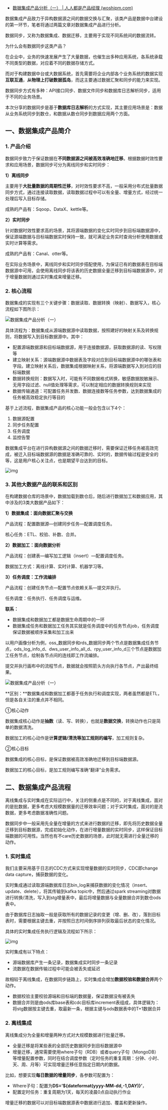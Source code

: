 - [数据集成产品分析（一） | 人人都是产品经理 (woshipm.com)](https://www.woshipm.com/evaluating/5429388.html)

数据集成产品致力于异构数据源之间的数据交换与汇聚，该类产品是数据中台建设的第一环节，笔者将通过两篇文章对数据集成产品进行分析。

数据同步，又称为数据集成、数据迁移，主要用于实现不同系统间的数据流转。

为什么会有数据同步这类产品？

在企业中，业务的快速发展产生了大量数据，也催生出多种应用系统，各系统承载不同类型的数据，对应着不同的数据存储方式。

而对于构建数据中台或大数据系统，首先需要将企业内部各个业务系统的数据实现**互联互通**，**从物理上打破数据孤岛**，而这主要通过数据汇聚和同步的能力来实现。

数据同步方式有多种：API接口同步、数据文件同步和数据库日志解析同步，适用于不同的业务场景。

本次分享的数据同步是基于**数据库日志解析**的方式实现，其主要应用场景是：数据从业务系统同步到数仓，和数据从数仓同步到数据应用两个方面。

## 一、数据集成产品简介

### 1. 产品介绍

数据同步致力于保证数据在**不同数据源之间被高效准确地迁移**。根据数据时效性要求和应用场景，数据同步可分为离线同步和实时同步：

**1）离线同步**

主要用于**大批量数据的周期性迁移**，对时效性要求不高，一般采用分布式批量数据同步方式，通过连接读取数据，读取数据过程中可以有全量、增量方式，经过统一处理后写入目标存储。

成熟的产品有：Sqoop、DataX、kettle等。

**2）实时同步**

针对数据时效性要求高的场景，其将源端数据的变化实时同步到目标端数据源中，保证源端数据与目标端数据实时保持一致，就可满足业务实时查询分析使用数据或实时计算等需求。

成熟的产品有：Canal、otter等。

在实际业务场景中，离线同步和实时同步搭配使用，为保证已有的数据表在目标端数据源中可用，会使用离线同步将该表的历史数据全量迁移到目标端数据源中，对于增量数据则通过实时集成来增量迁移。

### 2. 核心流程

数据集成的实现有三个关键步骤：数据读取、数据转换（映射）、数据写入，核心流程如下图所示：

![数据集成产品分析（一）](https://image.woshipm.com/wp-files/2022/05/Gp9ockrdqoebLbG8FUda.png)

具体流程为：数据集成从源端数据源中读取数据，按照建好的映射关系及转换规则，将数据写入到目标数据源中。其中：

- 配置源端数据源和目标端数据源，用于连接数据源，获取数据源的读、写权限等
- 建立映射关系：源端数据源中数据表及字段对应到目标端数据源中的哪张表和字段。建立映射关系后，数据集成根据映射关系，将源端数据写入到对应的目标端数据
- 数据转换规则：数据写入时，可能有不同数据格式转换，敏感数据脱敏展示、无用字段过滤、null值处理等需求，可以制定相应的数据转换规则来实现
- 数据传输通道：可配置任务并发数、数据连接数等任务参数，达到数据集成的任务被高效稳定执行等目的

基于上述流程，数据集成产品的核心功能一般会包含以下4个：

1. 数据源配置
2. 同步任务配置
3. 任务调度
4. 监控告警

数据集成平台在进行异构数据源之间的数据迁移时，需要保证迁移任务被高效完成，被迁入目标端数据源的数据是准确可靠的、实时的，数据传输过程是安全的等，这是用户核心关注点，也是期望平台达到的目标。

![img](https://image.woshipm.com/wp-files/2022/05/XgBAArol46vMXVUEQDBc.png)

### **3. 其他大数据产品的联系和区别**

在构建数据仓库的场景中，数据加载到数仓后，随后进行数据加工和数据应用，其中涉及的3类大数据产品如下：

**1）数据集成：面向数据汇聚与交换**

产品流程：配置数据源—创建同步任务—配置调度任务。

核心任务：ETL、校验、补数、合并。

**2）数据加工：面向数据分析**

产品流程：创建表—编写加工逻辑（insert）—配置调度任务。

数据加工方式：离线计算、实时计算、机器学习等。

**3）任务调度：工作流编排**

产品流程：创建任务节点—配置节点依赖关系—提交并执行。

任务调度：任务执行、任务调度与运维。

**联系：**

- 数据集成和数据加工都是数据生命周期中的一环
- 数据集成任务和数据加工任务其实就是任务调度中的任务节点job，任务调度保证数据被顺序采集和加工出来

以用户画像分析为例，oss_数据同步和rds_数据同步两个节点是数据集成任务节点，ods_log_info_d、dws_user_info_all_d、rpy_user_info_d三个节点是数据加工任务节点，绘制各节点间的连线即工作流编排。

提交并执行画布中的流程节点，数据就会按照箭头方向执行各节点，产出最终结果。

![数据集成产品分析（一）](https://image.woshipm.com/wp-files/2022/05/HqIqKsGMB4S0L0zMhrEU.png)

**区别：**数据集成和数据加工都基于任务执行和调度实现，两者虽然都是ETL，但是各自关注的重点并不相同。

①核心动作

数据集成核心动作是**抽数**（读、写、转换），也就是**数据交换**，转换动作也只是简单的数据清洗。

数据加工的核心动作是**计算逻辑/清洗等加工规则的编写**，加工规则复杂。

②核心目标

数据集成的核心目标，是保证数据被高效准确地迁移到目标端数据源。

数据加工的核心目标，是加工规则编写准确“翻译”业务需求。

## 二、数据集成产品流程

离线集成与实时集成在实际运行中，关注的侧重点是不同的，对于离线集成，面对的是批数据，更多考虑大规模数据量的迁移效率问题；对于实时集成，面对的是流数据，更多考虑数据准确性问题。

数据同步中一般采用先全量在增量的方式来进行数据的迁移，即先将历史数据全量迁移到目标数据源，完成初始化动作，在进行增量数据的实时同步，这样保证目标端数据的可用性。当然也有不care历史数据的场景，此时就无需进行全量迁移的动作。

### **1. 实时集成**

我们主要采用基于日志的CDC方式来实现增量数据的实时同步，CDC即change data capture，捕获数据的变化。

实时集成通过读取源端数据库日志bin_log来捕获数据的变化情况（insert、update、delete），将其传输到kafka topic中，然后通过spark streaming对数据进行转换/清洗，写入到stg增量表中，最后将增量数据与全量数据合并到数仓ods表中。

由于数据库日志抽取一般是获取所有的数据记录的变更（增、删、改），落到目标表时，需要根据主键去重，并按照日志时间倒序排列获取最后状态的变化情况。

具体的实时集成任务执行逻辑及流程如下所示：

![img](https://image.woshipm.com/wp-files/2022/05/pwpmPfyiTJHRePDFpiWN.png)

实时集成有以下特点：

- 源端数据库产生一条记录，数据集成实时同步一条记录
- 流数据在数据传输过程中可能会被丢失或延迟

故相较于离线集成，在数据同步链路上，实时集成会增加**数据校验和数据合并**两个动作。

- 数据校验主要校验源端和目标端的数据量，保证数据没有被丢失
- 数据合并则是由ods库base表和cdc目标库increment表组成，具体逻辑为：将stg数据按主键去重，取最新一条，根据主键与ods数据表中的T+1数据合并

### **2. 离线集成**

离线集成分为全量和增量两种方式对大规模数据进行批量迁移。

- 全量迁移是将某些表的全部历史数据同步到目标数据源中
- 增量迁移，通常需要使用where子句（RDB）或者query子句（MongoDB）等增量配置参数，同时在结合调度参数（定时任务的重复周期：分钟、小时、天、周、月等）可实现增量迁移任意指定日期内的数据。

比如，想要实现**每日数据的增量同步**，各参数可配置为：

- Where子句：配置为**DS=’${dateformat(yyyy-MM-dd,-1,DAY)}’**，
- 配置定时任务：重复周期为1天，每天的凌晨0点自动执行作业

增量迁移的数据可以对目标端数据源表中数据进行追加、覆盖和更新操作。